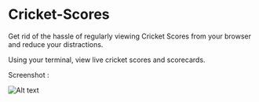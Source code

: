 # Cricket-Scores
Get rid of the hassle of regularly viewing Cricket Scores from your browser and reduce your distractions.

Using your terminal, view live cricket scores and scorecards. 

Screenshot :

![Alt text](https://github.com/sartaj10/Cricket-Scores/blob/master/Screen%20Shot%202016-03-17%20at%2012.37.42%20AM.png "Results")

